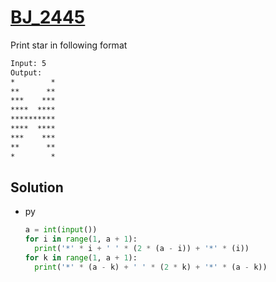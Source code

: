 # [BJ_2445](https://acmicpc.net/problem/2445)

Print star in following format

```txt
Input: 5
Output:
*        *
**      **
***    ***
****  ****
**********
****  ****
***    ***
**      **
*        *
```

## Solution

* py

  ```py
  a = int(input())
  for i in range(1, a + 1):
    print('*' * i + ' ' * (2 * (a - i)) + '*' * (i))
  for k in range(1, a + 1):
    print('*' * (a - k) + ' ' * (2 * k) + '*' * (a - k))
  ```
